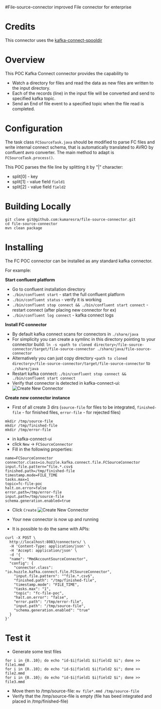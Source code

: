 #File-source-connector
improved File connector for enterprise

# Credits

This connector uses the  [kafka-connect-spooldir](https://github.com/jcustenborder/kafka-connect-spooldir) 

# Overview

This POC Kafka Connect connector provides the capability to 

* Watch a directory for files and read the data as new files are
written to the input directory. 
* Each of the records (line) in the input file will be converted and send to specified kafka topic. 
* Send an End of file event to a specified topic when the file read is completed.

# Configuration

The task class `FCSourceTask.java` should be modified to parse FC files and write internal connect schema, that is automatically translated to AVRO by confluent avro converter. 
The main method to adapt is `FCSourceTask.process()`.


This POC parses the file line by splitting it by "|" character:
* split[0] - key
* split[1] - value field `field1`
* split[2] - value field `field2`

# Building Locally

```
git clone git@github.com:kumaresra/file-source-connector.git
cd file-source-connector
mvn clean package
```

# Installing

The FC POC connector can be installed as any standard kafka connector.

For example:

**Start confluent platform**
* Go to confluent installation directory
* `./bin/confluent start`  - start the full confluent platform
* `./bin/confluent status` - verify it is working
* `./bin/confluent stop connect && ./bin/confluent start connect` - restart connect (after placing new connector for ex)
* `./bin/confluent log connect` - kafka connect logs
 
**Install FC connector**
* By default kafka connect scans for connectors in `./share/java`  
* For simplicity you can create a symlinc in this directory pointing to your connector build: 
   `ln -s <path to cloned directory>/file-source-connector/target/file-source-connector ./share/java/file-source-connector`
* Alternatively you can just copy directory `<path to cloned directory>/file-source-connector/target/file-source-connector` to `./share/java`
* Restart kafka connect: `./bin/confluent stop connect && ./bin/confluent start connect`
* Verify that connector is detected in kafka-connect-ui:
![Create New Connector](./docs/MMD1.png)

**Create new connector instance**
* First of all create 3 dirs (`source-file` for files to be integrated, `finished-file` - for finished files, `error-file` - for rejected files)
```
mkdir /tmp/source-file
mkdir /tmp/finished-file
mkdir /tmp/error-file
```
* in kafka-connect-ui
* click `New` -> `FCSourceConnector`
* Fill in the following properties:
```
name=FCSourceConnector
connector.class=io.huzzle.kafka.connect.file.FCSourceConnector
input.file.pattern=^file.*.csv$
finished.path=/tmp/finished-file
timestamp.mode=FILE_TIME
tasks.max=1
topic=fc-file-poc
halt.on.error=false
error.path=/tmp/error-file
input.path=/tmp/source-file
schema.generation.enabled=true
```  
* Click `Create`
![Create New Connector](docs/MMD2.png)
* Your new connector is now up and running

* It is possible to do the same with APIs:
```
curl -X POST \
  http://localhost:8083/connectors/ \
  -H 'Content-Type: application/json' \
  -H 'Accept: application/json' \
  -d '{
  "name": "MmdAccountSourceConnector",
  "config": {
    "connector.class": "io.huzzle.kafka.connect.file.FCSourceConnector",
    "input.file.pattern": "^file.*.csv$",
    "finished.path": "/tmp/finished-file",
    "timestamp.mode": "FILE_TIME",
    "tasks.max": "1",
    "topic": "fc-file-poc",
    "halt.on.error": "false",
    "error.path": "/tmp/error-file",
    "input.path": "/tmp/source-file",
    "schema.generation.enabled": "true"
  }
}'
```

# Test it
* Generate some test files
```
for i in {0..10}; do echo "id-$i|field1 $i|field2 $i"; done >> file1.mmd
for i in {0..10}; do echo "id-$i|field1 $i|field2 $i"; done >> file2.mmd
for i in {0..10}; do echo "id-$i|field1 $i|field2 $i"; done >> file3.mmd
```
* Move them to /tmp/source-file: `mv file*.mmd /tmp/source-file`
* Verify that the /tmp/source-file is empty (file has beed integrated and placed in /tmp/finished-file)
